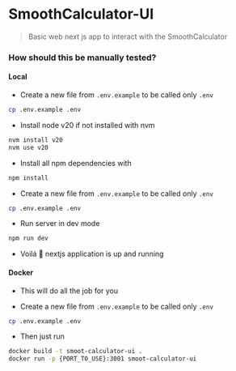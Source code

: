 # SmoothCalculator-UI
> Basic web next js app to interact with the SmoothCalculator

### How should this be manually tested?

#### Local

- Create a new file from `.env.example` to be called only `.env`
```bash
cp .env.example .env
```

- Install node v20 if not installed with nvm

```bash
nvm install v20
nvm use v20
```

- Install all npm dependencies with

```bash
npm install
```

- Create a new file from `.env.example` to be called only `.env`
```bash
cp .env.example .env
```

- Run server in dev mode

```bash
npm run dev
```

- Voilá 🎉 nextjs application is up and running

#### Docker
- This will do all the job for you

- Create a new file from `.env.example` to be called only `.env`
```bash
cp .env.example .env
```

- Then just run
```bash
docker build -t smoot-calculator-ui .
docker run -p {PORT_TO_USE}:3001 smoot-calculator-ui
```
